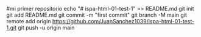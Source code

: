 #mi primer repositorio
echo "# ispa-html-01-test-1" >> README.md
git init
git add README.md
git commit -m "first commit"
git branch -M main
git remote add origin https://github.com/JuanSanchez1039/ispa-html-01-test-1.git
git push -u origin main